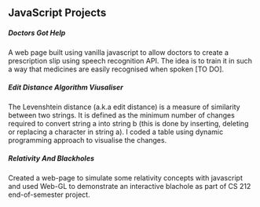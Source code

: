 ## JavaScript Projects

##### Doctors Got Help
A web page built using vanilla javascript to allow doctors to create a prescription slip using speech recognition API. The idea is to train it in such a way that medicines are easily recognised when spoken [TO DO].

##### Edit Distance Algorithm Viusaliser
The Levenshtein distance (a.k.a edit distance) is a measure of similarity between two strings. It is defined as the minimum number of changes required to convert string a into string b (this is done by inserting, deleting or replacing a character in string a). I coded a table using dynamic programming approach to visualise the changes.

##### Relativity And Blackholes
Created a web-page to simulate some relativity concepts with javascript and used Web-GL to demonstrate an interactive blachole as part of CS 212 end-of-semester project.
